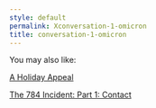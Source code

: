 ```yaml
---
style: default
permalink: Xconversation-1-omicron
title: conversation-1-omicron
---
```

You may also like:

[A Holiday Appeal](http://scp-wiki.net/a-holiday-appeal)

[The 784 Incident: Part 1: Contact](http://scp-wiki.net/784incident1)
